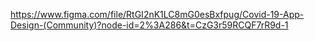 https://www.figma.com/file/RtGI2nK1LC8mG0esBxfpug/Covid-19-App-Design-(Community)?node-id=2%3A286&t=CzG3r59RCQF7rR9d-1
